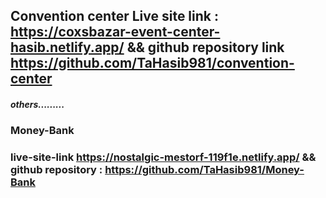 ## Convention center Live site link : https://coxsbazar-event-center-hasib.netlify.app/ && github repository link https://github.com/TaHasib981/convention-center

##### others.........

### Money-Bank
### live-site-link https://nostalgic-mestorf-119f1e.netlify.app/ && github repository : https://github.com/TaHasib981/Money-Bank

